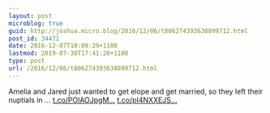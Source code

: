 ```yaml
---
layout: post
microblog: true
guid: http://joshua.micro.blog/2016/12/06/t806274393638899712.html
post_id: 34471
date: 2016-12-07T10:09:29+1100
lastmod: 2019-07-30T17:41:20+1100
type: post
url: /2016/12/06/t806274393638899712.html
---
```

Amelia and Jared just wanted to get elope and get married, so they left their nuptials in … [t.co/POlAOJpgM...](https://t.co/POlAOJpgMZ) [t.co/pI4NXXEJS...](https://t.co/pI4NXXEJSD)
